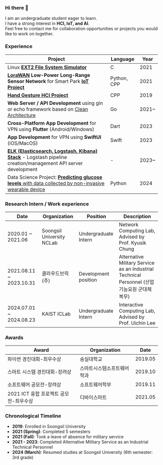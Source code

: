 ### Hi there 👋
I am an undergraduate student eager to learn.  
I have a strong interest in **HCI, IoT, and AI**.  
Feel free to contact me for collaboration opportunities or projects you would like to work on together.  

<!--
**gjlee0802/gjlee0802** is a ✨ _special_ ✨ repository because its `README.md` (this file) appears on your GitHub profile.

Here are some ideas to get you started:

- 🔭 I’m currently working on ...
- 🌱 I’m currently learning ...
- 👯 I’m looking to collaborate on ...
- 🤔 I’m looking for help with ...
- 💬 Ask me about ...
- 📫 How to reach me: ...
- 😄 Pronouns: ...
- ⚡ Fun fact: ...
-->


### Experience

| Project | Language | Year |
|---------|----------|------|
| Linux **[EXT2 File System Simulator](https://github.com/gjlee0802/EXT2_File_System)** | C | 2021 |
| **[LoraWAN](https://github.com/gjlee0802/toiot-lora-gateway-driver/tree/main) Low-Power Long-Range Sensor Network** for Smart Park **[IoT Project](http://www.ntrexgo.com/archives/40437)** | Python, CPP | 2021 |
| **[Hand Gesture HCI Project](https://github.com/gjlee0802/3d_interact/tree/master)** | CPP | 2019 |
| **Web Server / API Development** using gin or echo framework based on [Clean Architecture](https://github.com/gjlee0802/web-tuto-with-gin/tree/v3) | Go | 2021~ |
| **Cross-Platform App Development** for VPN using **Flutter** (Android/Windows) | Dart | 2023 |
| **App Development** for VPN using **SwiftUI** (iOS/MacOS) | Swift | 2023 |
| **[ELK (Elasticsearch, Logstash, Kibana) Stack](https://github.com/gjlee0802/ElasticStack-Kafka-Docker-Study)** - Logstash pipeline creation/management API server development | - | 2023~ |
| Data Science Project: [**Predicting glucose levels** with data collected by non-invasive wearable device](https://github.com/gjlee0802/engineering-digital-biomarkers) | Python | 2024 |

### Research Intern / Work experience
|Date|Organization|Position|Description|
|----|------------|--------|-----------|
|2020.01 ~ 2021.06|Soongsil University NCLab|Undergraduate Intern|Network Computing Lab, Advised by Prof. Kyusik Chung|
|2021.08.11 ~ 2023.10.31|클라우드브릭(주)|Development position|Alternative Military Service as an Industrial Technical Personnel  (산업기능요원 군대체 복무)|
|2024.07.01 ~ 2024.08.23|KAIST ICLab|Undergraduate Intern|Interactive Computing Lab, Advised by Prof. Uichin Lee|

### Awards
|Award|Organization|Date|
|-----|------------|----|
|파이썬 경진대회-최우수상|숭실대학교|2019.05|
|스마트 시스템 경진대회-장려상|스마트시스템소프트웨어학과|2019.10|
|소프트웨어 공모전-장려상|소프트웨어학부|2019.11|
|2021 ICT 융합 프로젝트 공모전-최우수상|디바이스마트|2021.05|

### Chronological Timeline
- **2019**: Enrolled in Soongsil University
- **2021 (Spring)**: Completed 5 semesters
- **2021 (Fall)**: Took a leave of absence for military service
- **2021 - 2023**: Completed Alternative Military Service as an Industrial Technical Personnel
- **2024 (March)**: Resumed studies at Soongsil University (6th semester: 3rd grade)
